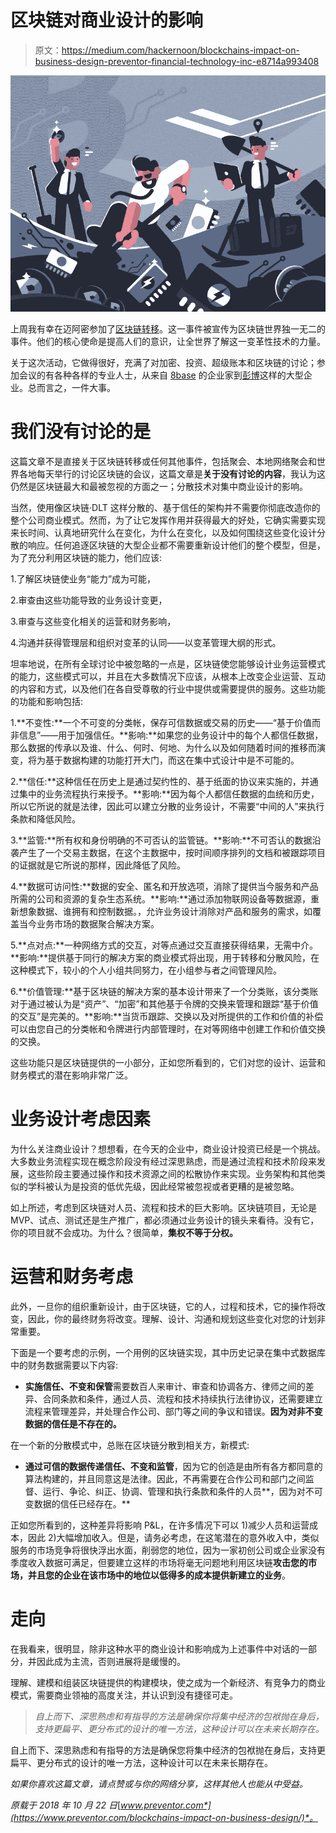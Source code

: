# 区块链对商业设计的影响

> 原文：<https://medium.com/hackernoon/blockchains-impact-on-business-design-preventor-financial-technology-inc-e8714a993408>

![](img/efee339b4494f04f3de1662523eadbac.png)

上周我有幸在迈阿密参加了[区块链转移](https://blockchainshift.io/)。这一事件被宣传为区块链世界独一无二的事件。他们的核心使命是提高人们的意识，让全世界了解这一变革性技术的力量。

关于这次活动，它做得很好，充满了对加密、投资、超级账本和区块链的讨论；参加会议的有各种各样的专业人士，从来自 [8base](https://www.8base.com/) 的企业家到[彭博](https://www.bloomberg.com/)这样的大型企业。总而言之，一件大事。

# 我们没有讨论的是

这篇文章不是直接关于区块链转移或任何其他事件，包括聚会、本地网络聚会和世界各地每天举行的讨论区块链的会议，这篇文章是**关于没有讨论的内容**，我认为这仍然是区块链最大和最被忽视的方面之一；分散技术对集中商业设计的影响。

当然，使用像区块链·DLT 这样分散的、基于信任的架构并不需要你彻底改造你的整个公司商业模式。然而，为了让它发挥作用并获得最大的好处，它确实需要实现来长时间、认真地研究什么在变化，为什么在变化，以及如何围绕这些变化设计分散的响应。任何追逐区块链的大型企业都不需要重新设计他们的整个模型，但是，为了充分利用区块链的能力，他们应该:

1.了解区块链使业务“能力”成为可能，

2.审查由这些功能导致的业务设计变更，

3.审查与这些变化相关的运营和财务影响，

4.沟通并获得管理层和组织对变革的认同——以变革管理大纲的形式。

坦率地说，在所有全球讨论中被忽略的一点是，区块链使您能够设计业务运营模式的能力，这些模式可以，并且在大多数情况下应该，从根本上改变企业运营、互动的内容和方式，以及他们在各自受尊敬的行业中提供或需要提供的服务。这些功能的功能和影响包括:

1.**不变性:**一个不可变的分类帐，保存可信数据或交易的历史——“基于价值而非信息”——用于加强信任。**影响:**如果您的业务设计中的每个人都信任数据，那么数据的传承以及谁、什么、何时、何地、为什么以及如何随着时间的推移而演变，将为基于数据构建的功能打开大门，而这在集中式设计中是不可能的。

2.**信任:**这种信任在历史上是通过契约性的、基于纸面的协议来实施的，并通过集中的业务流程执行来授予。**影响:**因为每个人都信任数据的血统和历史，所以它所说的就是法律，因此可以建立分散的业务设计，不需要“中间的人”来执行条款和降低风险。

3.**监管:**所有权和身份明确的不可否认的监管链。**影响:**不可否认的数据沿袭产生了一个交易主数据，在这个主数据中，按时间顺序排列的文档和被跟踪项目的证据就是它所说的那样，因此降低了风险。

4.**数据可访问性:**数据的安全、匿名和开放选项，消除了提供当今服务和产品所需的公司和资源的复杂生态系统。**影响:**通过添加物联网设备等数据源，重新想象数据、谁拥有和控制数据。，允许业务设计消除对产品和服务的需求，如覆盖当今业务市场的数据聚合解决方案。

5.**点对点:**一种网络方式的交互，对等点通过交互直接获得结果，无需中介。**影响:**提供基于同行的解决方案的商业模式将出现，用于转移和分散风险，在这种模式下，较小的个人小组共同努力，在小组参与者之间管理风险。

6.**价值管理:**基于区块链的解决方案的基本设计带来了一个分类账，该分类账对于通过被认为是“资产”、“加密”和其他基于令牌的交换来管理和跟踪“基于价值的交互”是完美的。**影响:**当货币跟踪、交换以及对所提供的工作和价值的补偿可以由您自己的分类帐和令牌进行内部管理时，在对等网络中创建工作和价值交换的交换。

这些功能只是区块链提供的一小部分，正如您所看到的，它们对您的设计、运营和财务模式的潜在影响非常广泛。

# 业务设计考虑因素

为什么关注商业设计？想想看，在今天的企业中，商业设计投资已经是一个挑战。大多数业务流程实现在概念阶段没有经过深思熟虑，而是通过流程和技术阶段来发展，这些阶段主要通过操作和技术资源之间的松散协作来实现。业务架构和其他类似的学科被认为是投资的低优先级，因此经常被忽视或者更糟的是被忽略。

如上所述，考虑到区块链对人员、流程和技术的巨大影响。区块链项目，无论是 MVP、试点、测试还是生产推广，都必须通过业务设计的镜头来看待。没有它，你的项目就不会成功。为什么？很简单，**集权不等于分权。**

# 运营和财务考虑

此外，一旦你的组织重新设计，由于区块链，它的人，过程和技术，它的操作将改变，因此，你的最终财务将改变。理解、设计、沟通和规划这些变化对您的计划非常重要。

下面是一个要考虑的示例，一个用例的区块链实现，其中历史记录在集中式数据库中的财务数据需要以下内容:

*   **实施信任、不变和保管**需要数百人来审计、审查和协调各方、律师之间的差异、合同条款和条件，通过人员、流程和技术持续执行法律协议，还需要建立流程来管理差异，并处理合作公司、部门等之间的争议和错误。**因为对非不变数据的信任是不存在的。**

在一个新的分散模式中，总账在区块链分散到相关方，新模式:

*   **通过可信的数据传递信任、不变和监管**，因为它的创造是由所有各方都同意的算法构建的，并且同意这是法律。因此，不再需要在合作公司和部门之间监督、运行、争论、纠正、协调、管理和执行条款和条件的人员**，因为对不可变数据的信任已经存在。**

正如您所看到的，这种差异将影响 P&L，在许多情况下可以 1)减少人员和运营成本，因此 2)大幅增加收入。但是，请务必考虑，在这笔潜在的意外收入中，类似服务的市场竞争将很快浮出水面，削弱您的地位，因为一家初创公司或企业家没有季度收入数据可满足，但要建立这样的市场将毫无问题地利用区块链**攻击您的市场，并且您的企业在该市场中的地位以低得多的成本提供新建立的业务**。

# 走向

在我看来，很明显，除非这种水平的商业设计和影响成为上述事件中对话的一部分，并因此成为主流，否则进展将是缓慢的。

理解、建模和组装区块链提供的构建模块，使之成为一个新经济、有竞争力的商业模式，需要商业领袖的高度关注，并认识到没有捷径可走。

> *自上而下、深思熟虑和有指导的方法是确保你将集中经济的包袱抛在身后，支持更扁平、更分布式的设计的唯一方法，这种设计可以在未来长期存在。*

自上而下、深思熟虑和有指导的方法是确保您将集中经济的包袱抛在身后，支持更扁平、更分布式的设计的唯一方法，这种设计可以在未来长期存在。

*如果你喜欢这篇文章，请点赞或与你的网络分享，这样其他人也能从中受益。*

*原载于 2018 年 10 月 22 日*[*www.preventor.com*](https://www.preventor.com/blockchains-impact-on-business-design/)*。*